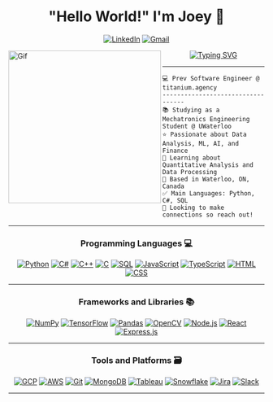 <h1 align="center">
"Hello World!" I'm Joey 👾
</h1>

<div align="center">

[![LinkedIn](https://img.shields.io/badge/LinkedIn-%230077B5.svg?style=for-the-badge&logo=LinkedIn&logoColor=white)](https://www.linkedin.com/in/joeymaillette/)
[![Gmail](https://img.shields.io/badge/Gmail-%23D14836.svg?style=for-the-badge&logo=Gmail&logoColor=white)](mailto:joeymaillette04@gmail.com)
</div>


<img align="left" border-radius=100px src="https://github.com/joeymaillette04/joeymaillette04/assets/71158927/62a8c5b5-94fc-4d5c-92f5-7080beb5bf4c" alt="Gif" height=300>

<div align="center">
<a href="https://git.io/typing-svg"><img src="https://readme-typing-svg.demolab.com?font=Source+Code+Pro&weight=700&pause=1000&color=059312&center=true&vCenter=true&width=435&lines=Mechatronics+Engineering+Student;ML+%7C+AI+%7C+Big Data+Enthusiast;Full+Stack+Engineer;Lifelong+Learner" alt="Typing SVG" /></a>
</div>

<hr>

```
💻 Prev Software Engineer @ titanium.agency
----------------------------------
📚 Studying as a Mechatronics Engineering Student @ UWaterloo
⭐ Passionate about Data Analysis, ML, AI, and Finance
🌱 Learning about Quantitative Analysis and Data Processing
🏡 Based in Waterloo, ON, Canada 
✅ Main Languages: Python, C#, SQL
🤔 Looking to make connections so reach out!
```

<hr>

<h3 align="center">
Programming Languages 💻 
</h3>

<div align="center">

[![Python](https://img.shields.io/badge/Python-blue?style=for-the-badge&logo=python)](https://www.python.org/)
[![C#](https://img.shields.io/badge/C%23-green?style=for-the-badge&logo=c-sharp)](https://docs.microsoft.com/en-us/dotnet/csharp/)
[![C++](https://img.shields.io/badge/C%2B%2B-yellow?style=for-the-badge&logo=c%2B%2B)](https://en.wikipedia.org/wiki/C%2B%2B)
[![C](https://img.shields.io/badge/C-blue?style=for-the-badge&logo=c)](https://en.wikipedia.org/wiki/C_(programming_language))
[![SQL](https://img.shields.io/badge/SQL-blueviolet?style=for-the-badge&logo=postgresql)](https://www.postgresql.org/)
[![JavaScript](https://img.shields.io/badge/JavaScript-yellow?style=for-the-badge&logo=javascript)](https://developer.mozilla.org/en-US/docs/Web/JavaScript)
[![TypeScript](https://img.shields.io/badge/TypeScript-blue?style=for-the-badge&logo=typescript)](https://www.typescriptlang.org/)
[![HTML](https://img.shields.io/badge/HTML-orange?style=for-the-badge&logo=html5)](https://developer.mozilla.org/en-US/docs/Web/HTML)
[![CSS](https://img.shields.io/badge/CSS-purple?style=for-the-badge&logo=css3)](https://developer.mozilla.org/en-US/docs/Web/CSS)

</div>

<hr>

<h3 align="center">
Frameworks and Libraries 📚
</h3>

<div align="center">

[![NumPy](https://img.shields.io/badge/NumPy-yellow?style=for-the-badge&logo=numpy)](https://numpy.org/)
[![TensorFlow](https://img.shields.io/badge/TensorFlow-orange?style=for-the-badge&logo=tensorflow)](https://www.tensorflow.org/)
[![Pandas](https://img.shields.io/badge/Pandas-blue?style=for-the-badge&logo=pandas)](https://pandas.pydata.org/)
[![OpenCV](https://img.shields.io/badge/OpenCV-blue?style=for-the-badge&logo=opencv)](https://opencv.org/)
[![Node.js](https://img.shields.io/badge/Node.js-green?style=for-the-badge&logo=node.js)](https://nodejs.org/)
[![React](https://img.shields.io/badge/React-blue?style=for-the-badge&logo=react)](https://reactjs.org/)
[![Express.js](https://img.shields.io/badge/Express.js-black?style=for-the-badge&logo=express)](https://expressjs.com/)

</div>

<hr>

<h3 align="center">
Tools and Platforms 🗃️
</h3>

<div align="center">

[![GCP](https://img.shields.io/badge/GCP-blue?style=for-the-badge&logo=google-cloud)](https://cloud.google.com/)
[![AWS](https://img.shields.io/badge/AWS-orange?style=for-the-badge&logo=amazon-aws)](https://aws.amazon.com/)
[![Git](https://img.shields.io/badge/Git-black?style=for-the-badge&logo=git)](https://git-scm.com/)
[![MongoDB](https://img.shields.io/badge/MongoDB-green?style=for-the-badge&logo=mongodb)](https://www.mongodb.com/)
[![Tableau](https://img.shields.io/badge/Tableau-blue?style=for-the-badge&logo=tableau)](https://www.tableau.com/)
[![Snowflake](https://img.shields.io/badge/Snowflake-blue?style=for-the-badge&logo=snowflake)](https://www.snowflake.com/)
[![Jira](https://img.shields.io/badge/Jira-blue?style=for-the-badge&logo=jira)](https://www.atlassian.com/software/jira)
[![Slack](https://img.shields.io/badge/Slack-purple?style=for-the-badge&logo=slack)](https://slack.com/)


</div>

<hr>
